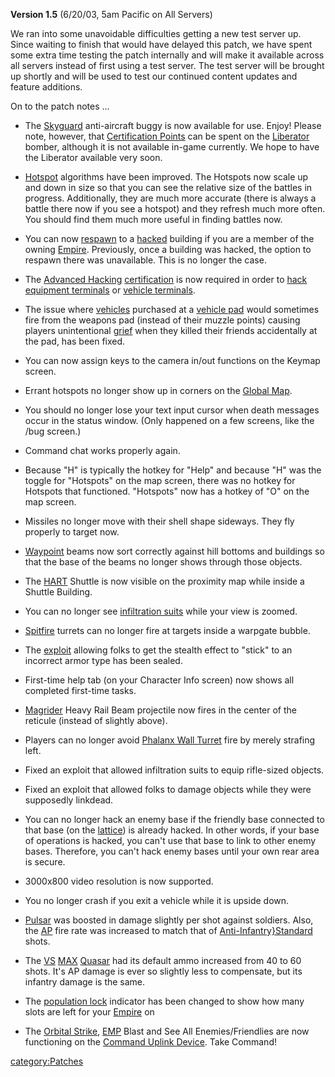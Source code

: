 **Version 1.5** (6/20/03, 5am Pacific on All Servers)

We ran into some unavoidable difficulties getting a new test server up.
Since waiting to finish that would have delayed this patch, we have
spent some extra time testing the patch internally and will make it
available across all servers instead of first using a test server. The
test server will be brought up shortly and will be used to test our
continued content updates and feature additions.

On to the patch notes ...

- The [Skyguard](Skyguard.md "wikilink") anti-aircraft buggy is now
  available for use. Enjoy! Please note, however, that [Certification
  Points](Certification_points.md "wikilink") can be spent on the
  [Liberator](Liberator.md "wikilink") bomber, although it is not
  available in-game currently. We hope to have the Liberator available
  very soon.

<!-- -->

- [Hotspot](Hotspot.md "wikilink") algorithms have been improved. The
  Hotspots now scale up and down in size so that you can see the
  relative size of the battles in progress. Additionally, they are
  much more accurate (there is always a battle there now if you see a
  hotspot) and they refresh much more often. You should find them much
  more useful in finding battles now.

<!-- -->

- You can now [respawn](respawn.md "wikilink") to a
  [hacked](hack.md "wikilink") building if you are a member of the owning
  [Empire](Empire.md "wikilink"). Previously, once a building was hacked,
  the option to respawn there was unavailable. This is no longer the
  case.

<!-- -->

- The [Advanced Hacking](Advanced_Hacking.md "wikilink")
  [certification](certification.md "wikilink") is now required in order
  to [hack](hack.md "wikilink") [equipment
  terminals](equipment_terminal.md "wikilink") or [vehicle
  terminals](Vehicle_Terminal.md "wikilink").

<!-- -->

- The issue where [vehicles](vehicle.md "wikilink") purchased at a
  [vehicle pad](Vehicle_Terminal.md "wikilink") would sometimes fire from
  the weapons pad (instead of their muzzle points) causing players
  unintentional [grief](Grief_points.md "wikilink") when they killed
  their friends accidentally at the pad, has been fixed.

<!-- -->

- You can now assign keys to the camera in/out functions on the Keymap
  screen.

<!-- -->

- Errant hotspots no longer show up in corners on the [Global
  Map](Global_Map.md "wikilink").

<!-- -->

- You should no longer lose your text input cursor when death messages
  occur in the status window. (Only happened on a few screens, like
  the /bug screen.)

<!-- -->

- Command chat works properly again.

<!-- -->

- Because "H" is typically the hotkey for "Help" and because "H" was
  the toggle for "Hotspots" on the map screen, there was no hotkey for
  Hotspots that functioned. "Hotspots" now has a hotkey of "O" on the
  map screen.

<!-- -->

- Missiles no longer move with their shell shape sideways. They fly
  properly to target now.

<!-- -->

- [Waypoint](Waypoint.md "wikilink") beams now sort correctly against
  hill bottoms and buildings so that the base of the beams no longer
  shows through those objects.

<!-- -->

- The [HART](HART.md "wikilink") Shuttle is now visible on the proximity
  map while inside a Shuttle Building.

<!-- -->

- You can no longer see [infiltration
  suits](Infiltration_Suit.md "wikilink") while your view is zoomed.

<!-- -->

- [Spitfire](Spitfire.md "wikilink") turrets can no longer fire at
  targets inside a warpgate bubble.

<!-- -->

- The [exploit](exploit.md "wikilink") allowing folks to get the stealth
  effect to "stick" to an incorrect armor type has been sealed.

<!-- -->

- First-time help tab (on your Character Info screen) now shows all
  completed first-time tasks.

<!-- -->

- [Magrider](Magrider.md "wikilink") Heavy Rail Beam projectile now fires
  in the center of the reticule (instead of slightly above).

<!-- -->

- Players can no longer avoid [Phalanx Wall
  Turret](Phalanx.md "wikilink") fire by merely strafing left.

<!-- -->

- Fixed an exploit that allowed infiltration suits to equip
  rifle-sized objects.

<!-- -->

- Fixed an exploit that allowed folks to damage objects while they
  were supposedly linkdead.

<!-- -->

- You can no longer hack an enemy base if the friendly base connected
  to that base (on the [lattice](lattice.md "wikilink")) is already
  hacked. In other words, if your base of operations is hacked, you
  can't use that base to link to other enemy bases. Therefore, you
  can't hack enemy bases until your own rear area is secure.

<!-- -->

- 3000x800 video resolution is now supported.

<!-- -->

- You no longer crash if you exit a vehicle while it is upside down.

<!-- -->

- [Pulsar](Pulsar.md "wikilink") was boosted in damage slightly per shot
  against soldiers. Also, the [AP](Armor_Piercing.md "wikilink") fire
  rate was increased to match that of
  [Anti-Infantry}Standard](Anti.$1.md}Standard "wikilink") shots.

<!-- -->

- The [VS](Vanu_Sovereignty.md "wikilink")
  [MAX](Mechanized_Armored_Exo.$1.md "wikilink")
  [Quasar](Quasar.md "wikilink") had its default ammo increased from 40
  to 60 shots. It's AP damage is ever so slightly less to compensate,
  but its infantry damage is the same.

<!-- -->

- The [population lock](population_lock.md "wikilink") indicator has been
  changed to show how many slots are left for your
  [Empire](Empire.md "wikilink") on

<!-- -->

- The [Orbital Strike](Orbital_Strike.md "wikilink"),
  [EMP](EMP.md "wikilink") Blast and See All Enemies/Friendlies are now
  functioning on the [Command Uplink
  Device](Command_Uplink_Device.md "wikilink"). Take Command!

[category:Patches](category:Patches.md "wikilink")
